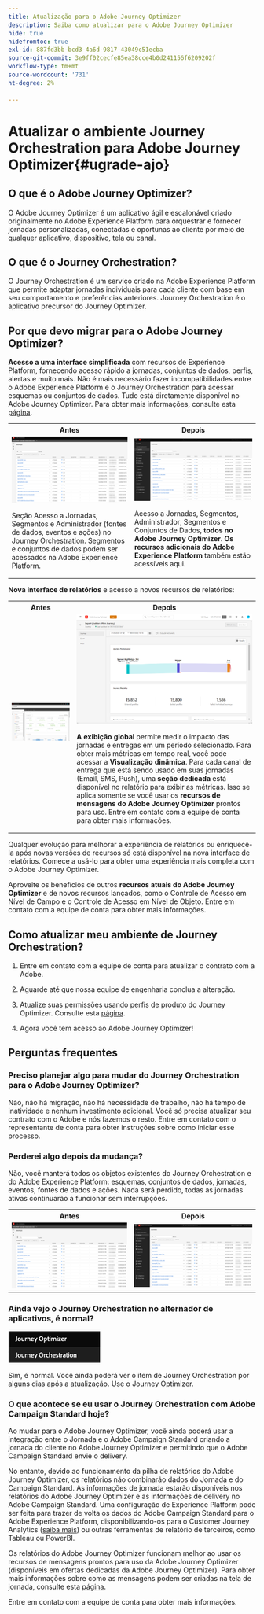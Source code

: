 ```yaml
---
title: Atualização para o Adobe Journey Optimizer
description: Saiba como atualizar para o Adobe Journey Optimizer
hide: true
hidefromtoc: true
exl-id: 887fd3bb-bcd3-4a6d-9817-43049c51ecba
source-git-commit: 3e9ff02cecfe85ea38cce4b0d241156f6209202f
workflow-type: tm+mt
source-wordcount: '731'
ht-degree: 2%

---
```


# Atualizar o ambiente Journey Orchestration para Adobe Journey Optimizer{#ugrade-ajo}

## O que é o Adobe Journey Optimizer?

O Adobe Journey Optimizer é um aplicativo ágil e escalonável criado originalmente no Adobe Experience Platform para orquestrar e fornecer jornadas personalizadas, conectadas e oportunas ao cliente por meio de qualquer aplicativo, dispositivo, tela ou canal.&#x200B;

## O que é o Journey Orchestration?

O Journey Orchestration é um serviço criado na Adobe Experience Platform que permite adaptar jornadas individuais para cada cliente com base em seu comportamento e preferências anteriores. Journey Orchestration é o aplicativo precursor do Journey Optimizer.

## Por que devo migrar para o Adobe Journey Optimizer?

**Acesso a uma interface simplificada** com recursos de Experience Platform, fornecendo acesso rápido a jornadas, conjuntos de dados, perfis, alertas e muito mais. Não é mais necessário fazer incompatibilidades entre o Adobe Experience Platform e o Journey Orchestration para acessar esquemas ou conjuntos de dados. Tudo está diretamente disponível no Adobe Journey Optimizer. Para obter mais informações, consulte esta [página](https://experienceleague.adobe.com/docs/journey-optimizer/using/get-started/user-interface.html).

<table>
<tr>
<th>Antes</th>
<th>Depois</th>
</tr>
<tr>
<td><img src="../assets/migration-ajo-1.png"><p>Seção Acesso a Jornadas, Segmentos e Administrador (fontes de dados, eventos e ações) no Journey Orchestration. Segmentos e conjuntos de dados podem ser acessados na Adobe Experience Platform. </p></td>
<td><img src="../assets/migration-ajo-2.png"><p>Acesso a Jornadas, Segmentos, Administrador, Segmentos e Conjuntos de Dados, <strong>todos no Adobe Journey Optimizer</strong>. <strong>Os recursos adicionais do Adobe Experience Platform</strong> também estão acessíveis aqui.</p></td>
</tr>
</table>

**Nova interface de relatórios** e acesso a novos recursos de relatórios:

<table>
<tr>
<th>Antes</th>
<th>Depois</th>
</tr>
<tr>
<td><img src="../assets/migration-ajo-5.png"></td>
<td><img src="../assets/migration-ajo-6.png"><p><strong>A exibição global</strong> permite medir o impacto das jornadas e entregas em um período selecionado. Para obter mais métricas em tempo real, você pode acessar a <strong>Visualização dinâmica</strong>. Para cada canal de entrega que está sendo usado em suas jornadas (Email, SMS, Push), uma <strong>seção dedicada</strong> está disponível no relatório para exibir as métricas. Isso se aplica somente se você usar os <strong>recursos de mensagens do Adobe Journey Optimizer</strong> prontos para uso. Entre em contato com a equipe de conta para obter mais informações.</p></td>
</tr>
</table>

Qualquer evolução para melhorar a experiência de relatórios ou enriquecê-la após novas versões de recursos só está disponível na nova interface de relatórios. Comece a usá-lo para obter uma experiência mais completa com o Adobe Journey Optimizer.

Aproveite os benefícios de outros **recursos atuais do Adobe Journey Optimizer** e de novos recursos lançados, como o Controle de Acesso em Nível de Campo e o Controle de Acesso em Nível de Objeto. Entre em contato com a equipe de conta para obter mais informações.

## Como atualizar meu ambiente de Journey Orchestration?

1. Entre em contato com a equipe de conta para atualizar o contrato com a Adobe.

1. Aguarde até que nossa equipe de engenharia conclua a alteração.

1. Atualize suas permissões usando perfis de produto do Journey Optimizer. Consulte esta [página](https://experienceleague.adobe.com/docs/journey-optimizer/using/administration/ootb-product-profiles.html?lang=pt-BR).

1. Agora você tem acesso ao Adobe Journey Optimizer!

## Perguntas frequentes

### Preciso planejar algo para mudar do Journey Orchestration para o Adobe Journey Optimizer?

Não, não há migração, não há necessidade de trabalho, não há tempo de inatividade e nenhum investimento adicional. Você só precisa atualizar seu contrato com o Adobe e nós fazemos o resto. Entre em contato com o representante de conta para obter instruções sobre como iniciar esse processo.

### Perderei algo depois da mudança?

Não, você manterá todos os objetos existentes do Journey Orchestration e do Adobe Experience Platform: esquemas, conjuntos de dados, jornadas, eventos, fontes de dados e ações. Nada será perdido, todas as jornadas ativas continuarão a funcionar sem interrupções.

<table>
<tr>
<th>Antes</th>
<th>Depois</th>
</tr>
<tr>
<td><img src="../assets/migration-ajo-7.png"></td>
<td><img src="../assets/migration-ajo-8.png"></td>
</tr>
</table>

### Ainda vejo o Journey Orchestration no alternador de aplicativos, é normal?

![](../assets/migration-ajo-9.png)

Sim, é normal. Você ainda poderá ver o item de Journey Orchestration por alguns dias após a atualização. Use o Journey Optimizer.

### O que acontece se eu usar o Journey Orchestration com Adobe Campaign Standard hoje?

Ao mudar para o Adobe Journey Optimizer, você ainda poderá usar a integração entre o Jornada e o Adobe Campaign Standard criando a jornada do cliente no Adobe Journey Optimizer e permitindo que o Adobe Campaign Standard envie o delivery.

No entanto, devido ao funcionamento da pilha de relatórios do Adobe Journey Optimizer, os relatórios não combinarão dados do Jornada e do Campaign Standard. As informações de jornada estarão disponíveis nos relatórios do Adobe Journey Optimizer e as informações de delivery no Adobe Campaign Standard. Uma configuração de Experience Platform pode ser feita para trazer de volta os dados do Adobe Campaign Standard para o Adobe Experience Platform, disponibilizando-os para o Customer Journey Analytics ([saiba mais](https://business.adobe.com/products/experience-platform/customer-journey-analytics.html)) ou outras ferramentas de relatório de terceiros, como Tableau ou PowerBI.

Os relatórios do Adobe Journey Optimizer funcionam melhor ao usar os recursos de mensagens prontos para uso da Adobe Journey Optimizer (disponíveis em ofertas dedicadas da Adobe Journey Optimizer). Para obter mais informações sobre como as mensagens podem ser criadas na tela de jornada, consulte esta [página](https://experienceleague.adobe.com/docs/journey-optimizer/using/messages/messages-in-journeys.html).

Entre em contato com a equipe de conta para obter mais informações.
